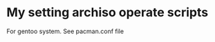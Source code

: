 My setting archiso operate scripts
=====================================
For gentoo system. See pacman.conf file

